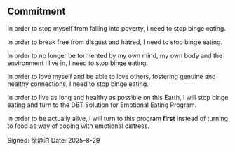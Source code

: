 ## Commitment
In order to stop myself from falling into poverty, I need to stop binge eating. 

In order to break free from disgust and hatred, I need to stop binge eating. 

In order to no longer be tormented by my own mind, my own body and the environment I live in, I need to stop binge eating. 

In order to love myself and be able to love others, fostering genuine and healthy connections, I need to stop binge eating. 

In order to live as long and healthy as possible on this Earth, I will stop binge eating and turn to the DBT Solution for Emotional Eating Program.

In order to be actually alive, I will turn to this program **first** instead of turning to food as way of coping with emotional distress.

Signed: 徐静泊   Date: 2025-8-29
